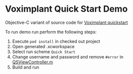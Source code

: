 # Voximplant Quick Start Demo

Objective-C variant of source code for [Voximplant quickstart](https://voximplant.com/docs/references/articles/quickstart/voximplant-basics)

To run demo run perform the following steps:

1. Execute `pod install` in checked out project
2. Open generated .xcworkspace
3. Select run scheme `Quick Start`
4. Change username and password and remove `#error` in [QSViewController.m](QuickStart/QSViewController.m#L7-9)
5. Build and run

